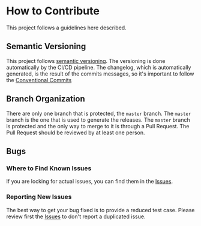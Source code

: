 
# How to Contribute

This project follows a guidelines here described.


## Semantic Versioning

This project follows [semantic versioning](https://semver.org/). The versioning is done automatically by the CI/CD pipeline. The changelog, which is automatically generated, is the result of the commits messages, so it's important to follow the [Conventional Commits](https://github.com/angular/angular/blob/main/CONTRIBUTING.md#-commit-message-format)


## Branch Organization

There are only one branch that is protected, the `master` branch. The `master` branch is the one that is used to generate the releases. The `master` branch is protected and the only way to merge to it is through a Pull Request. The Pull Request should be reviewed by at least one person.


## Bugs

### Where to Find Known Issues

If you are locking for actual issues, you can find them in the [Issues](https://github.com/k14v/printf-tokenize/issues).


### Reporting New Issues

The best way to get your bug fixed is to provide a reduced test case. Please review first the [Issues](https://github.com/k14v/printf-tokenize/issues) to don't report a duplicated issue.

<!--## Proposing a Change -->
<!--## Sending a Pull Request -->
